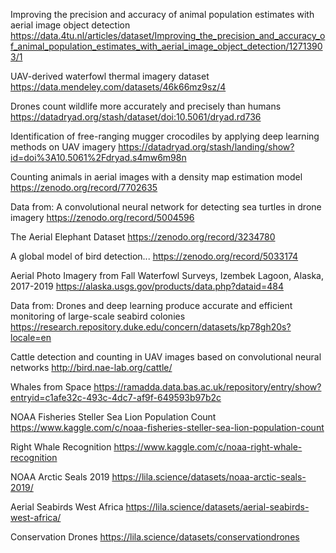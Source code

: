 Improving the precision and accuracy of animal population estimates with aerial image object detection
https://data.4tu.nl/articles/dataset/Improving_the_precision_and_accuracy_of_animal_population_estimates_with_aerial_image_object_detection/12713903/1

UAV-derived waterfowl thermal imagery dataset
https://data.mendeley.com/datasets/46k66mz9sz/4

Drones count wildlife more accurately and precisely than humans
https://datadryad.org/stash/dataset/doi:10.5061/dryad.rd736

Identification of free-ranging mugger crocodiles by applying deep learning methods on UAV imagery
https://datadryad.org/stash/landing/show?id=doi%3A10.5061%2Fdryad.s4mw6m98n

Counting animals in aerial images with a density map estimation model
https://zenodo.org/record/7702635

Data from: A convolutional neural network for detecting sea turtles in drone imagery
https://zenodo.org/record/5004596

The Aerial Elephant Dataset
https://zenodo.org/record/3234780

A global model of bird detection...
https://zenodo.org/record/5033174

Aerial Photo Imagery from Fall Waterfowl Surveys, Izembek Lagoon, Alaska, 2017-2019
https://alaska.usgs.gov/products/data.php?dataid=484

Data from: Drones and deep learning produce accurate and efficient monitoring of large-scale seabird colonies
https://research.repository.duke.edu/concern/datasets/kp78gh20s?locale=en

Cattle detection and counting in UAV images based on convolutional neural networks
http://bird.nae-lab.org/cattle/

Whales from Space
https://ramadda.data.bas.ac.uk/repository/entry/show?entryid=c1afe32c-493c-4dc7-af9f-649593b97b2c

NOAA Fisheries Steller Sea Lion Population Count
https://www.kaggle.com/c/noaa-fisheries-steller-sea-lion-population-count

Right Whale Recognition
https://www.kaggle.com/c/noaa-right-whale-recognition

NOAA Arctic Seals 2019
https://lila.science/datasets/noaa-arctic-seals-2019/

Aerial Seabirds West Africa
https://lila.science/datasets/aerial-seabirds-west-africa/

Conservation Drones
https://lila.science/datasets/conservationdrones